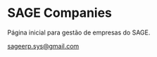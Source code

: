 # SAGE Companies
Página inicial para gestão de empresas do SAGE.

[sageerp.sys@gmail.com](mailto:sageerp.sys@gmail.com)
